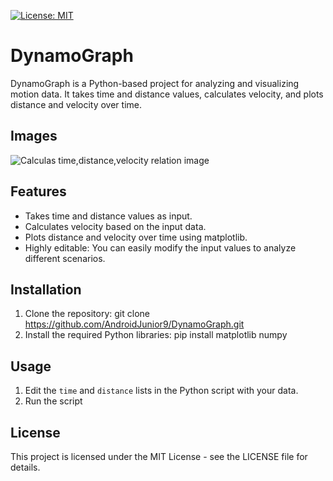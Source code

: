 [![License: MIT](https://img.shields.io/badge/License-MIT-yellow.svg)](https://opensource.org/licenses/MIT) 
# DynamoGraph

DynamoGraph is a Python-based project for analyzing and visualizing motion data. It takes time and distance values, calculates velocity, and plots distance and velocity over time.

## Images

![Calculas time,distance,velocity relation image](https://github.com/AndroidJunior9/DynamoGraph/assets/111723283/8a5ff440-04e0-4ed3-93e3-81ed93cf8222)

## Features

- Takes time and distance values as input.
- Calculates velocity based on the input data.
- Plots distance and velocity over time using matplotlib.
- Highly editable: You can easily modify the input values to analyze different scenarios.

## Installation

1. Clone the repository:
   git clone https://github.com/AndroidJunior9/DynamoGraph.git
2. Install the required Python libraries:
   pip install matplotlib numpy

## Usage

1. Edit the `time` and `distance` lists in the Python script with your data.
2. Run the script

## License

This project is licensed under the MIT License - see the LICENSE file for details.


   
